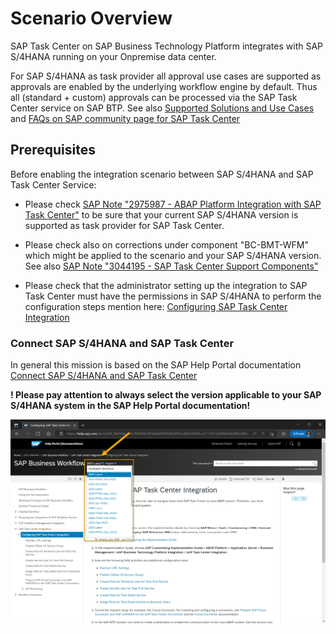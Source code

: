 # Scenario Overview

SAP Task Center on SAP Business Technology Platform integrates with SAP S/4HANA running on your Onpremise data center.

For SAP S/4HANA as task provider all approval use cases are supported as approvals are enabled by the underlying workflow engine by default. Thus all (standard + custom) approvals can be processed via the SAP Task Center service on SAP BTP. See also [Supported Solutions and Use Cases](https://help.sap.com/docs/TASK_CENTER/08cbda59b4954e93abb2ec85f1db399d/758209c5763840b3bce63327a02debbb.html) and [FAQs on SAP community page for SAP Task Center ](https://community.sap.com/topics/task-center/faq)
## Prerequisites
Before enabling the integration scenario between SAP S/4HANA and SAP Task Center Service:

* Please check [SAP Note "2975987 - ABAP Platform Integration with SAP Task Center"](https://launchpad.support.sap.com/#/notes/2975987) to be sure that your current SAP S/4HANA version is supported as task provider for SAP Task Center.

* Please check also on corrections under component "BC-BMT-WFM" which might be applied to the scenario and your SAP S/4HANA version. See also [SAP Note "3044195 - SAP Task Center Support Components"](https://launchpad.support.sap.com/#/notes/3044195)

* Please check that the administrator setting up the integration to SAP Task Center must have the permissions in SAP S/4HANA to perform the configuration steps mention here: [Configuring SAP Task Center Integration](https://help.sap.com/docs/SAP_S4HANA_ON-PREMISE/0f18dddf28764f5b807ecd80549044cc/5117f21ef28f4e698d99fe3fdbc1be2a.html?version=latest)
### Connect SAP S/4HANA and SAP Task Center

In general this mission is based on the SAP Help Portal documentation [Connect SAP S/4HANA and SAP Task Center](https://help.sap.com/docs/TASK_CENTER/08cbda59b4954e93abb2ec85f1db399d/143af9bb452f4aa5a9980035d9edee5b.html)

**! Please pay attention to always select the version applicable to your SAP S/4HANA system in the SAP Help Portal documentation!**

![SAP Help - Version selection](images/s4h_sap-help-business-workflow_sap-help_version_selection.png)
